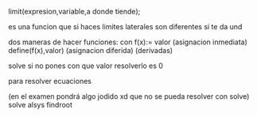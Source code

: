 limit(expresion,variable,a donde tiende);

es una funcion que si haces limites laterales son diferentes si te da und

dos maneras de hacer funciones:
 con f(x):= valor (asignacion inmediata)
 define(f(x),valor) (asignacion diferida) (derivadas)
 
solve si no pones con que valor resolverlo es 0

para resolver ecuaciones

(en el examen pondrá algo jodido xd que no se pueda resolver con solve)
solve 
alsys 
findroot